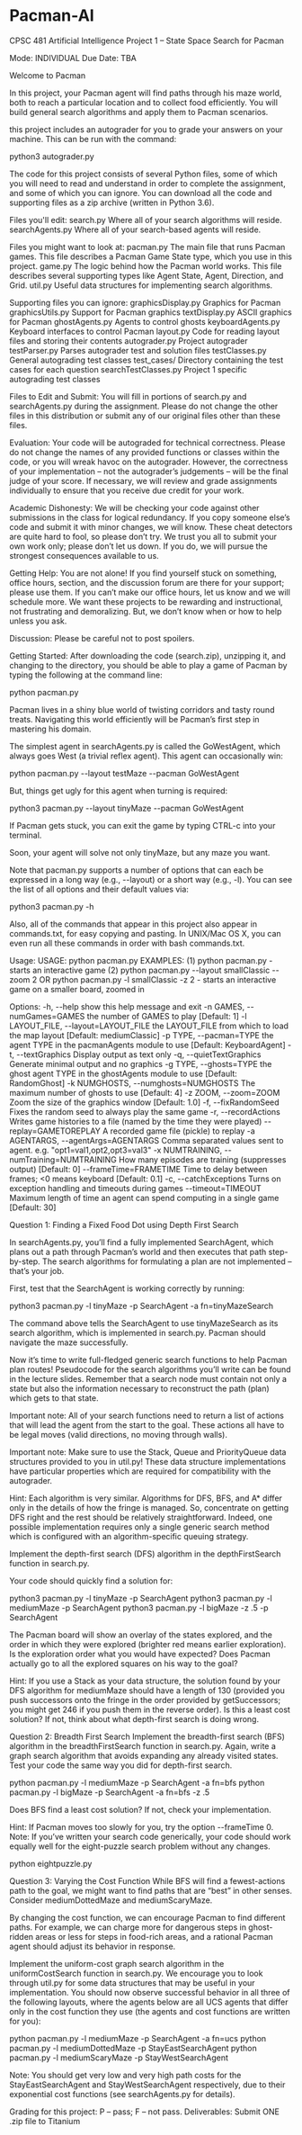 # Pacman-AI

CPSC 481 Artificial Intelligence
Project 1 – State Space Search for Pacman

Mode: INDIVIDUAL
Due Date: TBA


Welcome to Pacman


In this project, your Pacman agent will find paths through his maze world, both to reach a particular location and to collect food efficiently. You will build general search algorithms and apply them to Pacman scenarios.

this project includes an autograder for you to grade your answers on your machine. This can be run with the command:

python3 autograder.py

The code for this project consists of several Python files, some of which you will need to read and understand in order to complete the assignment, and some of which you can ignore. You can download all the code and supporting files as a zip archive (written in Python 3.6).

Files you'll edit:
search.py	Where all of your search algorithms will reside.
searchAgents.py	Where all of your search-based agents will reside.

Files you might want to look at:
pacman.py	The main file that runs Pacman games. This file describes a Pacman Game State type, which you use in this project.
game.py	The logic behind how the Pacman world works. This file describes several supporting types like Agent State, Agent, Direction, and Grid.
util.py	Useful data structures for implementing search algorithms.

Supporting files you can ignore:
graphicsDisplay.py	Graphics for Pacman
graphicsUtils.py	Support for Pacman graphics
textDisplay.py	ASCII graphics for Pacman
ghostAgents.py	Agents to control ghosts
keyboardAgents.py	Keyboard interfaces to control Pacman
layout.py	Code for reading layout files and storing their contents
autograder.py	Project autograder
testParser.py	Parses autograder test and solution files
testClasses.py	General autograding test classes
test_cases/	Directory containing the test cases for each question
searchTestClasses.py	Project 1 specific autograding test classes

Files to Edit and Submit: You will fill in portions of search.py and searchAgents.py during the assignment. Please do not change the other files in this distribution or submit any of our original files other than these files.

Evaluation: Your code will be autograded for technical correctness. Please do not change the names of any provided functions or classes within the code, or you will wreak havoc on the autograder. However, the correctness of your implementation – not the autograder’s judgements – will be the final judge of your score. If necessary, we will review and grade assignments individually to ensure that you receive due credit for your work.

Academic Dishonesty: We will be checking your code against other submissions in the class for logical redundancy. If you copy someone else’s code and submit it with minor changes, we will know. These cheat detectors are quite hard to fool, so please don’t try. We trust you all to submit your own work only; please don’t let us down. If you do, we will pursue the strongest consequences available to us.

Getting Help: You are not alone! If you find yourself stuck on something, office hours, section, and the discussion forum are there for your support; please use them. If you can’t make our office hours, let us know and we will schedule more. We want these projects to be rewarding and instructional, not frustrating and demoralizing. But, we don’t know when or how to help unless you ask.

Discussion: Please be careful not to post spoilers.

Getting Started:
After downloading the code (search.zip), unzipping it, and changing to the directory, you should be able to play a game of Pacman by typing the following at the command line:

python pacman.py

Pacman lives in a shiny blue world of twisting corridors and tasty round treats. Navigating this world efficiently will be Pacman’s first step in mastering his domain.

The simplest agent in searchAgents.py is called the GoWestAgent, which always goes West (a trivial reflex agent). This agent can occasionally win:

python pacman.py --layout testMaze --pacman GoWestAgent

But, things get ugly for this agent when turning is required:

python3 pacman.py --layout tinyMaze --pacman GoWestAgent

If Pacman gets stuck, you can exit the game by typing CTRL-c into your terminal.

Soon, your agent will solve not only tinyMaze, but any maze you want.

Note that pacman.py supports a number of options that can each be expressed in a long way (e.g., --layout) or a short way (e.g., -l). You can see the list of all options and their default values via:

python3 pacman.py -h

Also, all of the commands that appear in this project also appear in commands.txt, for easy copying and pasting. In UNIX/Mac OS X, you can even run all these commands in order with bash commands.txt.

Usage:
    USAGE:      python pacman.py <options>
    EXAMPLES:   (1) python pacman.py
                    - starts an interactive game
                (2) python pacman.py --layout smallClassic --zoom 2
                OR  python pacman.py -l smallClassic -z 2
                    - starts an interactive game on a smaller board, zoomed in


Options:
  -h, --help            show this help message and exit
  -n GAMES, --numGames=GAMES
                        the number of GAMES to play [Default: 1]
  -l LAYOUT_FILE, --layout=LAYOUT_FILE
                        the LAYOUT_FILE from which to load the map layout
                        [Default: mediumClassic]
  -p TYPE, --pacman=TYPE
                        the agent TYPE in the pacmanAgents module to use
                        [Default: KeyboardAgent]
  -t, --textGraphics    Display output as text only
  -q, --quietTextGraphics
                        Generate minimal output and no graphics
  -g TYPE, --ghosts=TYPE
                        the ghost agent TYPE in the ghostAgents module to use
                        [Default: RandomGhost]
  -k NUMGHOSTS, --numghosts=NUMGHOSTS
                        The maximum number of ghosts to use [Default: 4]
  -z ZOOM, --zoom=ZOOM  Zoom the size of the graphics window [Default: 1.0]
  -f, --fixRandomSeed   Fixes the random seed to always play the same game
  -r, --recordActions   Writes game histories to a file (named by the time
                        they were played)
  --replay=GAMETOREPLAY
                        A recorded game file (pickle) to replay
  -a AGENTARGS, --agentArgs=AGENTARGS
                        Comma separated values sent to agent. e.g.
                        "opt1=val1,opt2,opt3=val3"
  -x NUMTRAINING, --numTraining=NUMTRAINING
                        How many episodes are training (suppresses output)
                        [Default: 0]
  --frameTime=FRAMETIME
                        Time to delay between frames; <0 means keyboard
                        [Default: 0.1]
  -c, --catchExceptions
                        Turns on exception handling and timeouts during games
  --timeout=TIMEOUT     Maximum length of time an agent can spend computing in
                        a single game [Default: 30]


Question 1: Finding a Fixed Food Dot using Depth First Search

In searchAgents.py, you’ll find a fully implemented SearchAgent, which plans out a path through Pacman’s world and then executes that path step-by-step. The search algorithms for formulating a plan are not implemented – that’s your job.

First, test that the SearchAgent is working correctly by running:

python3 pacman.py -l tinyMaze -p SearchAgent -a fn=tinyMazeSearch

The command above tells the SearchAgent to use tinyMazeSearch as its search algorithm, which is implemented in search.py. Pacman should navigate the maze successfully.

Now it’s time to write full-fledged generic search functions to help Pacman plan routes! Pseudocode for the search algorithms you’ll write can be found in the lecture slides. Remember that a search node must contain not only a state but also the information necessary to reconstruct the path (plan) which gets to that state.

Important note: All of your search functions need to return a list of actions that will lead the agent from the start to the goal. These actions all have to be legal moves (valid directions, no moving through walls).

Important note: Make sure to use the Stack, Queue and PriorityQueue data structures provided to you in util.py! These data structure implementations have particular properties which are required for compatibility with the autograder.

Hint: Each algorithm is very similar. Algorithms for DFS, BFS, and A* differ only in the details of how the fringe is managed. So, concentrate on getting DFS right and the rest should be relatively straightforward. Indeed, one possible implementation requires only a single generic search method which is configured with an algorithm-specific queuing strategy.

Implement the depth-first search (DFS) algorithm in the depthFirstSearch function in search.py.

Your code should quickly find a solution for:

python3 pacman.py -l tinyMaze -p SearchAgent
python3 pacman.py -l mediumMaze -p SearchAgent
python3 pacman.py -l bigMaze -z .5 -p SearchAgent

The Pacman board will show an overlay of the states explored, and the order in which they were explored (brighter red means earlier exploration). Is the exploration order what you would have expected? Does Pacman actually go to all the explored squares on his way to the goal?

Hint: If you use a Stack as your data structure, the solution found by your DFS algorithm for mediumMaze should have a length of 130 (provided you push successors onto the fringe in the order provided by getSuccessors; you might get 246 if you push them in the reverse order). Is this a least cost solution? If not, think about what depth-first search is doing wrong.

Question 2: Breadth First Search
Implement the breadth-first search (BFS) algorithm in the breadthFirstSearch function in search.py. Again, write a graph search algorithm that avoids expanding any already visited states. Test your code the same way you did for depth-first search.

python pacman.py -l mediumMaze -p SearchAgent -a fn=bfs
python pacman.py -l bigMaze -p SearchAgent -a fn=bfs -z .5

Does BFS find a least cost solution? If not, check your implementation.

Hint: If Pacman moves too slowly for you, try the option --frameTime 0.
Note: If you’ve written your search code generically, your code should work equally well for the eight-puzzle search problem without any changes.

python eightpuzzle.py

Question 3: Varying the Cost Function
While BFS will find a fewest-actions path to the goal, we might want to find paths that are “best” in other senses. Consider mediumDottedMaze and mediumScaryMaze.

By changing the cost function, we can encourage Pacman to find different paths. For example, we can charge more for dangerous steps in ghost-ridden areas or less for steps in food-rich areas, and a rational Pacman agent should adjust its behavior in response.

Implement the uniform-cost graph search algorithm in the uniformCostSearch function in search.py. We encourage you to look through util.py for some data structures that may be useful in your implementation. You should now observe successful behavior in all three of the following layouts, where the agents below are all UCS agents that differ only in the cost function they use (the agents and cost functions are written for you):

python pacman.py -l mediumMaze -p SearchAgent -a fn=ucs
python pacman.py -l mediumDottedMaze -p StayEastSearchAgent
python pacman.py -l mediumScaryMaze -p StayWestSearchAgent

Note: You should get very low and very high path costs for the StayEastSearchAgent and StayWestSearchAgent respectively, due to their exponential cost functions (see searchAgents.py for details).


Grading for this project: P – pass; F – not pass.
Deliverables: Submit ONE .zip file to Titanium
